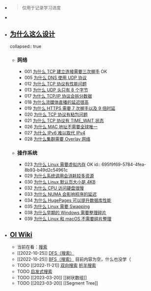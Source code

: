 - > 仅用于记录学习进度
-
- ## [为什么这么设计](https://draveness.me/whys-the-design/)
  collapsed:: true
	- ### 网络
		- 001 [为什么 TCP 建立连接需要三次握手](https://draveness.me/whys-the-design-tcp-three-way-handshake/) OK
		- 005 [为什么 DNS 使用 UDP 协议](https://draveness.me/whys-the-design-dns-udp-tcp/)
		- 012 [为什么 TCP 协议有性能问题](https://draveness.me/whys-the-design-tcp-performance/)
		- 013 [为什么 UDP 头只有 8 个字节](https://draveness.me/whys-the-design-udp-minimum-header/)
		- 017 [为什么 TCP/IP 协议会拆分数据](https://draveness.me/whys-the-design-tcp-segment-ip-packet/)
		- 018 [为什么流媒体直播的延迟很高](https://draveness.me/whys-the-design-live-streaming-latency/)
		- 019 [为什么 HTTPS 需要 7 次握手以及 9 倍时延](https://draveness.me/whys-the-design-https-latency/)
		- 020 [为什么 TCP 协议有粘包问题](https://draveness.me/whys-the-design-tcp-message-frame/)
		- 021 [为什么 TCP 协议有 TIME_WAIT 状态](https://draveness.me/whys-the-design-tcp-time-wait/)
		- 026 [为什么 MAC 地址不需要全球唯一](https://draveness.me/whys-the-design-non-unique-mac-address/)
		- 027 [为什么 IPv6 难以取代 IPv4](https://draveness.me/whys-the-design-ipv6-replacing-ipv4/)
		- 028 [为什么集群需要 Overlay 网络](https://draveness.me/whys-the-design-overlay-network/)
	- ### 操作系统
		- 023 [为什么 Linux 需要虚拟内存](https://draveness.me/whys-the-design-os-virtual-memory/) OK
		  id:: 695f9f69-5784-4fea-8b93-b49d2c54961c
		- 029 [为什么系统调用会消耗较多资源](https://draveness.me/whys-the-design-syscall-overhead/)
		- 030 [为什么 Linux 默认页大小是 4KB](https://draveness.me/whys-the-design-linux-default-page/)
		- 032 [为什么 CPU 访问硬盘很慢](https://draveness.me/whys-the-design-cpu-and-disk/)
		- 033 [为什么 NUMA 会影响程序的延迟](https://draveness.me/whys-the-design-numa-performance)
		- 034 [为什么 HugePages 可以提升数据库性能](https://draveness.me/whys-the-design-linux-hugepages)
		- 035 [为什么 Linux 需要 Swapping](https://draveness.me/whys-the-design-linux-swapping)
		- 038 [为什么早期的 Windows 需要整理碎片](https://draveness.me/whys-the-design-windows-defragmentation/)
		- 039 [为什么 Linux 和 macOS 不需要碎片整理](https://draveness.me/whys-the-design-linux-macos-fragmentation)
- ## [OI Wiki](https://oi-wiki.org/)
	- 当前在看：[搜索](https://oi-wiki.org/search/)
	- [[2022-10-25]]  [DFS（搜索）](https://oi-wiki.org/search/dfs/)
	- [[2022-10-25]]  [BFS（搜索）](https://oi-wiki.org/search/bfs/) 目前内容为空，什么也没学（
	- TODO [[2022-11-21]]  [双向搜索](https://oi-wiki.org/search/bidirectional/) [折半搜索](https://www.cnblogs.com/zaza-zt/p/13360679.html)
	- TODO [启发式搜索](https://oi-wiki.org/search/heuristic/)
	- TODO [[2023-03-20]]  [[树状数组]]
	- TODO [[2023-03-20]]   [[Segment Tree]]